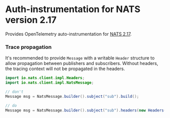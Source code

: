 # Auth-instrumentation for NATS version 2.17

Provides OpenTelemetry auto-instrumentation for [NATS 2.17](https://github.com/nats-io/nats.java).

### Trace propagation

It's recommended to provide `Message` with a writable `Header` structure
to allow propagation between publishers and subscribers. Without headers,
the tracing context will not be propagated in the headers.

```java
import io.nats.client.impl.Headers;
import io.nats.client.impl.NatsMessage;

// don't
Message msg = NatsMessage.builder().subject("sub").build();

// do
Message msg = NatsMessage.builder().subject("sub").headers(new Headers()).build();
```
